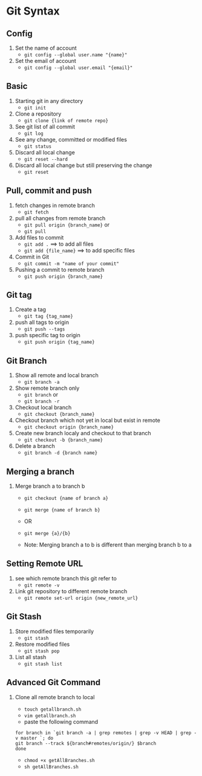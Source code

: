 # Git Syntax 

## Config 
1. Set the name of account 
	- `git config --global user.name "{name}"`
2. Set the email of account
	- `git config --global user.email "{email}"`

## Basic
1. Starting git in any directory
	- `git init`
2. Clone a repository 
	- `git clone {link of remote repo}`
3. See git list of all commit 
	- `git log`
4. See any change, committed or modified files
	- `git status`
5. Discard all local change 
	- `git reset --hard`
6. Discard all local change but still preserving the change
	- `git reset`

## Pull, commit and push
1. fetch changes in remote branch
	- `git fetch`
2. pull all changes from remote branch
	- `git pull origin {branch_name}`
	or
	- `git pull`
3. Add files to commit
	- `git add .`	==> to add all files 
	- `git add {file_name}` ==> to add specific files
4. Commit in Git
	- `git commit -m "name of your commit"`
5. Pushing a commit to remote branch
	- `git push origin {branch_name}`

## Git tag
1. Create a tag
	- `git tag {tag_name}`
2. push all tags to origin 
	- `git push --tags`
3. push specific tag to origin 
	- `git push origin {tag_name}`

## Git Branch
1. Show all remote and local branch
	- `git branch -a`
2. Show remote branch only 
	- `git branch`
	or
	- `git branch -r`
3. Checkout local branch 
	- `git checkout {branch_name}`
4. Checkout branch which not yet in local but exist in remote
	- `git checkout origin {branch_name}`
5. Create new branch localy and checkout to that branch
	- `git checkout -b {branch_name}`
6. Delete a branch
	- `git branch -d {branch name}`

## Merging a branch
1. 	Merge branch a to branch b
	- `git checkout {name of branch a}`
	- `git merge {name of branch b}`
	
	- OR
	- `git merge {a}/{b} `
	- Note: Merging branch a to b is different than merging branch b to a

## Setting Remote URL
1. see which remote branch this git refer to
	- `git remote -v`
2. Link git repository to different remote branch
	- `git remote set-url origin {new_remote_url}`

## Git Stash 
1. Store modified files temporarily
	- `git stash`
2. Restore modified files
	- `git stash pop`
3. List all stash
	- `git stash list`

## Advanced Git Command
1. Clone all remote branch to local
	- `touch getallbranch.sh`
	- `vim getallbranch.sh`
	- paste the following command
	
	```
	for branch in `git branch -a | grep remotes | grep -v HEAD | grep -v master `; do
   	git branch --track ${branch#remotes/origin/} $branch
	done
	```
	- `chmod +x getAllBranches.sh`    
	- `sh getAllBranches.sh`

